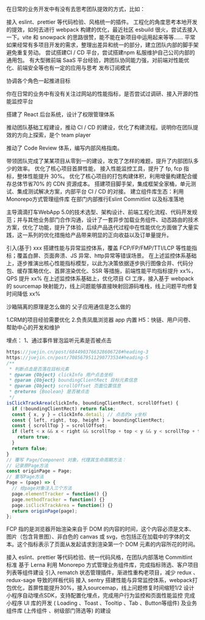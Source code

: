 在日常的业务开发中有没有去思考团队提效的方式，比如：

接入 eslint、prettier 等代码检验、风格统一的插件。
工程化的角度思考本地开发的提效，如何去进行 webpack 构建的优化，最近社区 esbuild 很火，尝试去接入一下。vite 和 snowpack 的思路很赞，能不能在新项目中运用起来等等……
平常如果经常有多项目开发的需求，整理出差异和统一的部分，建立团队内部的脚手架避免重复劳动。
尝试搭建CI / CD 平台，尝试搭建npm 私服维护自己公司内部的通用包。
有大型微前端 SaaS 平台经验，跨团队协同能力强，对前端对性能优化、前端安全等也有一定的应用与思考
发布订阅模式

协调各个角色一起推进目标

你在日常的业务中有没有关注过网站的性能指标，是否尝试过调研、接入开源的性能监控平台

搭建了 React 后台系统，设计了权限管理体系

推动团队基础工程建设，推动 CI / CD 的建设，优化了构建流程。说明你在团队提效的方向上探索，是个 team player

推动了 Code Review 体系，编写内部风格指南。

带领团队完成了某某项目从零到一的建设，攻克了怎样的难题，提升了内部团队多少的效率。
优化了核心项目首屏性能， 接入性能监控工具，提升了 fp, fcp 指标，整体性能提升 30%。
优化了核心项目的打包构建体积，利用增量构建配合缓存总体节省70% 的 CDN 资源成本。
搭建项目脚手架，集成框架全家桶，单元测试、集成测试解决方案，内部平台 CI / CD 的对接。
建立组件库生态：利用Monorepo方式管理组件库
在部门内部推行Eslint Commitlint 以及标准落地

主导滴滴打车WebApp 5.0的技术选型、架构设计、前端工程化流程、代码开发规范；并与其他业务部门合作沟通，设计了一套异步加载业务组件、动态路由的技术方案，优化了功能，提升了体验，后续产品迭代过程中在性能优化方面做了大量实践，这一系列的优化措施给产品带来明显的正向收益以及订单量提升。


引入(基于) xxx 搭建性能与异常监控体系，覆盖 FCP/FP/FMP/TTI/LCP 等性能指标；覆盖白屏、页面奔溃、JS 异常、http异常等错误场景。
在上述监控体系基础上，逐步推演出核心性能指标模型，以此为决策依据逐步执行图像合并、代码分包、缓存策略优化、首屏渲染优化、SSR 等措施，前端性能平均指标提升 xx%，QPS 提升 xx%
在上述监控体系基础上，优化项目 CI 工序，接入基于 webpack 的 sourcemap 映射能力，线上问题能够直接映射回源码堆栈，线上问题平均修复时间降低 xx%

沙箱隔离的原理是怎么做的
父子应用通信是怎么做的

1.CRM的项目经验需要优化
2.负责凤凰浏览器 app 内置 H5：快链、用户问卷、帮助中心的开发和维护

埋点：
1、通过事件冒泡监听元素是否被点击
``` js
https://juejin.cn/post/6844903766328606728#heading-3
https://juejin.cn/post/7085679511290773534#heading-5
/**
 * 判断点击是否落在目标元素
 * @param {Object} clickInfo 用户点击坐标
 * @param {Object} boundingClientRect 目标元素信息
 * @param {Object} scrollOffset 页面位置信息
 * @returns {Boolean} 是否被点击
 */
isClickTrackArea(clickInfo, boundingClientRect, scrollOffset) {
  if (!boundingClientRect) return false;
  const { x, y } = clickInfo.detail; // 点击的x y坐标
  const { left, right, top, height } = boundingClientRect;
  const { scrollTop } = scrollOffset;
  if (left < x && x < right && scrollTop + top < y && y < scrollTop + top + height) {
    return true;
  }
  return false;
}
// 覆写 Page/Component 对象，代理其生命周期方法：
// 记录原Page方法
const originPage = Page;
// 重写Page方法
Page = (page) => {
  // 给page对象注入三个方法
  page.elementTracker = function() {}
  page.methodTracker = function() {}
  page.isClickTrackArea = function() {}
  return originPage(page);
};
```
FCP 指的是浏览器开始渲染来自于 DOM 的内容的时间，这个内容必须是文本、图片（包含背景图）、非白色的 canvas 或 svg，也包括正在加载中的字体的文本。这个指标表示了页面从发起请求到渲染第一个 DOM 元素的内容所花的时间。

接入 eslint、prettier 等代码检验、统一代码风格，在团队内部落地 Commitlint 标准
基于 Lerna 利用 Monorepo 方式管理业务组件库，完成指标筛选、客户项目列表等组件建设
引入 rematch 状态管理插件，渐进性重构老项目，减少 redux 、redux-sage 导致的样板代码
接入 sentry 搭建性能与异常监控体系，webpack打包优化，首屏性能提升30%，接入sourcemap，线上问题修复时间缩短1/2
设计小程序自动埋点SDK，支持配置化埋点，完成用户行为监控和页面性能监控
完成小程序 UI 库的开发  ( Loading 、Toast 、Tooltip 、Tab 、Button等组件)  及业务组件库  (上传组件 、树级部门筛选等)  的建设